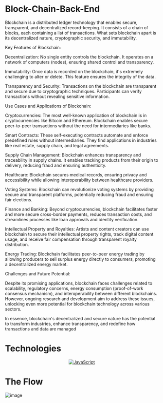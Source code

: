 # Block-Chain-Back-End

Blockchain is a distributed ledger technology that enables secure, transparent, and decentralized record-keeping. It consists of a chain of blocks, each containing a list of transactions. What sets blockchain apart is its decentralized nature, cryptographic security, and immutability.

Key Features of Blockchain:

Decentralization: No single entity controls the blockchain. It operates on a network of computers (nodes), ensuring shared control and transparency.

Immutability: Once data is recorded on the blockchain, it's extremely challenging to alter or delete. This feature ensures the integrity of the data.

Transparency and Security: Transactions on the blockchain are transparent and secure due to cryptographic techniques. Participants can verify transactions without revealing sensitive information.

Use Cases and Applications of Blockchain:

Cryptocurrencies: The most well-known application of blockchain is in cryptocurrencies like Bitcoin and Ethereum. Blockchain enables secure peer-to-peer transactions without the need for intermediaries like banks.

Smart Contracts: These self-executing contracts automate and enforce predefined rules without intermediaries. They find applications in industries like real estate, supply chain, and legal agreements.

Supply Chain Management: Blockchain enhances transparency and traceability in supply chains. It enables tracking products from their origin to delivery, reducing fraud and ensuring authenticity.

Healthcare: Blockchain secures medical records, ensuring privacy and accessibility while allowing interoperability between healthcare providers.

Voting Systems: Blockchain can revolutionize voting systems by providing secure and transparent platforms, potentially reducing fraud and ensuring fair elections.

Finance and Banking: Beyond cryptocurrencies, blockchain facilitates faster and more secure cross-border payments, reduces transaction costs, and streamlines processes like loan approvals and identity verification.

Intellectual Property and Royalties: Artists and content creators can use blockchain to secure their intellectual property rights, track digital content usage, and receive fair compensation through transparent royalty distribution.

Energy Trading: Blockchain facilitates peer-to-peer energy trading by allowing producers to sell surplus energy directly to consumers, promoting a decentralized energy market.

Challenges and Future Potential:

Despite its promising applications, blockchain faces challenges related to scalability, regulatory concerns, energy consumption (proof-of-work consensus mechanism), and interoperability between different blockchains. However, ongoing research and development aim to address these issues, unlocking even more potential for blockchain technology across various sectors.

In essence, blockchain's decentralized and secure nature has the potential to transform industries, enhance transparency, and redefine how transactions and data are managed 

# Technologies

<p align="center">
  <a href="#">
    <img src="https://img.shields.io/badge/JavaScript-F7DF1E?style=for-the-badge&logo=javascript&logoColor=black" alt="JavaScript">
  </a>
</p>

# The Flow

![image](https://github.com/LealDias/Block-Chain-Back-End/assets/70763447/2a474bf3-ef68-413a-bb21-aee79e8ecea4)



